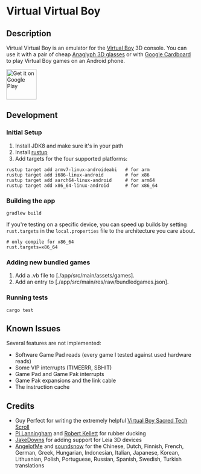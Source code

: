 # Virtual Virtual Boy

## Description

Virtual Virtual Boy is an emulator for the [Virtual Boy](https://en.wikipedia.org/wiki/Virtual_Boy) 3D console. You can use it with a pair of cheap [Anaglyph 3D glasses](https://en.wikipedia.org/wiki/Anaglyph_3D) or with [Google Cardboard](https://arvr.google.com/cardboard/) to play Virtual Boy games on an Android phone.

[<img src="https://play.google.com/intl/en_us/badges/images/generic/en-play-badge.png"
     alt="Get it on Google Play"
     height="80">](https://play.google.com/store/apps/details?id=com.simongellis.vvb)

## Development

### Initial Setup
1. Install JDK8 and make sure it's in your path
2. Install [rustup](https://rustup.rs/)
3. Add targets for the four supported platforms:
```shell script
rustup target add armv7-linux-androideabi   # for arm
rustup target add i686-linux-android        # for x86
rustup target add aarch64-linux-android     # for arm64
rustup target add x86_64-linux-android      # for x86_64
```

### Building the app
```shell script
gradlew build
```

If you're testing on a specific device, you can speed up builds by setting `rust.targets` in the `local.properties` file to the architecture you care about.
```properties
# only compile for x86_64
rust.targets=x86_64
```

### Adding new bundled games
1. Add a .vb file to [./app/src/main/assets/games].
2. Add an entry to [./app/src/main/res/raw/bundledgames.json].

### Running tests
```shell script
cargo test
```

## Known Issues

Several features are not implemented:
 - Software Game Pad reads (every game I tested against used hardware reads)
 - Some VIP interrupts (TIMEERR, SBHIT)
 - Game Pad and Game Pak interrupts
 - Game Pak expansions and the link cable
 - The instruction cache

## Credits
- Guy Perfect for writing the extremely helpful [Virtual Boy Sacred Tech Scroll](https://virtual-boy.com/documents/virtual-boy-sacred-tech-scroll)
- [Pi Lanningham](https://github.com/Quantumplation) and [Robert Kellett](https://github.com/Splagoon) for rubber ducking
- [JakeDowns](https://github.com/jakedowns) for adding support for Leia 3D devices
- [AngelofMe](https://github.com/AngelofMe) and [soundsnow](https://github.com/soundsnow) for the Chinese, Dutch, Finnish, French, German, Greek, Hungarian, Indonesian, Italian, Japanese, Korean, Lithuanian, Polish, Portuguese, Russian, Spanish, Swedish, Turkish translations
